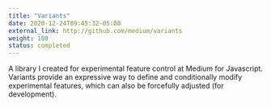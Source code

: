```yaml
---
title: "Variants"
date: 2020-12-24T09:45:32-05:00
external_link: http://github.com/medium/variants
weight: 180
status: completed
---
```

A library I created for experimental feature control at Medium for Javascript. Variants provide an expressive way to define and conditionally modify experimental features, which can also be forcefully adjusted (for development).